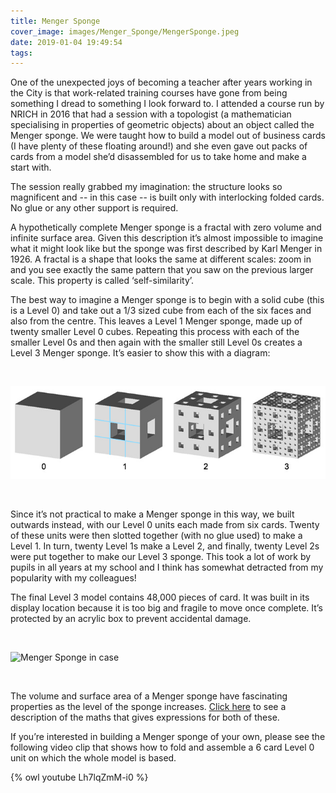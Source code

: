 ```yaml
---
title: Menger Sponge
cover_image: images/Menger_Sponge/MengerSponge.jpeg
date: 2019-01-04 19:49:54
tags:
---
```

One of the unexpected joys of becoming a teacher after years working in the City is that work-related training courses have gone from being something I dread to something I look forward to.  I attended a course run by NRICH in 2016 that had a session with a topologist (a mathematician specialising in properties of geometric objects) about an object called the Menger sponge.  We were taught how to build a model out of business cards (I have plenty of these floating around!) and she even gave out packs of cards from a model she’d disassembled for us to take home and make a start with.

The session really grabbed my imagination: the structure looks so magnificent and -- in this case -- is built only with interlocking folded cards.  No glue or any other support is required.

A hypothetically complete Menger sponge is a fractal with zero volume and infinite surface area.  Given this description it’s almost impossible to imagine what it might look like but the sponge was first described by Karl Menger in 1926.  A fractal is a shape that looks the same at different scales: zoom in and you see exactly the same pattern that you saw on the previous larger scale.  This property is called ‘self-similarity’.

The best way to imagine a Menger sponge is to begin with a solid cube (this is a Level 0) and take out a 1/3 sized cube from each of the six faces and also from the centre.  This leaves a Level 1 Menger sponge, made up of twenty smaller Level 0 cubes.  Repeating this process with each of the smaller Level 0s and then again with the smaller still Level 0s creates a Level 3 Menger sponge.  It’s easier to show this with a diagram:

<br>

![Menger Sponge Diagram](/images/Menger_Sponge/menger_0123_diagram.jpeg)

<br>

Since it’s not practical to make a Menger sponge in this way, we built outwards instead, with our Level 0 units each made from six cards.  Twenty of these units were then slotted together (with no glue used) to make a Level 1.  In turn, twenty Level 1s make a Level 2, and finally, twenty Level 2s were put together to make our Level 3 sponge.  This took a lot of work by pupils in all years at my school and I think has somewhat detracted from my popularity with my colleagues!

The final Level 3 model contains 48,000 pieces of card.  It was built in its display location because it is too big and fragile to move once complete.  It’s protected by an acrylic box to prevent accidental damage.

<br>

<img src="/images/Menger_Sponge/menger_2.jpeg" alt="Menger Sponge in case"
	title="Menger Sponge in case" width="750" height="550" />

<br>

<p>The volume and surface area of a Menger sponge have fascinating properties as the level of the sponge increases.  <a href="https://sites.google.com/view/surface-area-of-menger-sponge/home">Click here</a> to see a description of the maths that gives expressions for both of these. </p>


If you’re interested in building a Menger sponge of your own, please see the following video clip that shows how to fold and assemble a 6 card Level 0 unit on which the whole model is based.

{% owl youtube Lh7lqZmM-i0 %}
